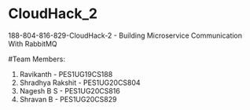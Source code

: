 # CloudHack_2
188-804-816-829-CloudHack-2 - Building Microservice Communication With RabbitMQ

#Team Members:
1. Ravikanth         -  PES1UG19CS188
2. Shradhya Rakshit  -  PES1UG20CS804
3. Nagesh B S        -  PES1UG20CS816
4. Shravan B         -  PES1UG20CS829
